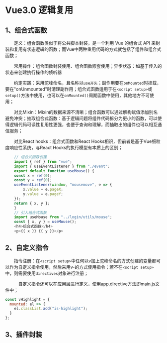 # Vue3.0 逻辑复用

## 1、组合式函数

&emsp;&emsp;定义：组合函数类似于将公共脚本封装，是一个利用 Vue 的组合式 API 来封装和复用有状态逻辑的函数；而Vue中两种重用代码的方式就包括了组件和组合式函数；

&emsp;&emsp;常用操作：组合函数封装使用、组合函数嵌套使用；异步状态：如基于传入的状态来创建执行操作的侦听器

&emsp;&emsp;约定实践：采用驼峰命名，且名称以`use开头`；副作用要在`onMounted`时挂载，要在"onUnmounted"时清理副作用；组合式函数适用于在`<script setup>`或`setup()`方法中使用，也可以在`onMounted()`周期函数中使用，其他地方不可使用；

&emsp;&emsp;对比Mixin：Mixin的数据来源不清晰；组合函数可以通过解构赋值添加别名避免冲突；抽取组合式函数：基于逻辑问题将组件代码拆分为更小的函数，可以使得逻辑代码可读性复用性更强，也便于查询和理解，而抽取出的组件也可以相互通信服务；

&emsp;&emsp;对比React hooks：组合式函数和React Hooks相识，但前者是基于Vue细粒度响应性系统，与React Hooks的执行模型有本质上的区别；
```js
    // 组合式函数创建
    import { ref } from "vue";
    import { useEventListener } from "./event";
    export default function useMouse() {
    const x = ref(0);
    const y = ref(0);
    useEventListener(window, "mousemove", e => {
        x.value = e.pageX;
        y.value = e.pageY;
    });
    return { x, y };
    }
    // 引入组合式函数
    import useMouse from "../login/utils/mouse";
    const { x, y } = useMouse();
    <h4>组合式函数</h4>
    <p>{{ x }} {{ y }}</p>
```
## 2、自定义指令

&emsp;&emsp;指令注册：在`<script setup>`中任何以v加上驼峰命名的方式创建的变量都可以作为自定义指令使用，然后采用v-的方式使用指令；若不在`<script setup>`中，则需要使用`directives`对象进行注册；

&emsp;&emsp;&emsp;自定义指令还可以在应用层进行定义，使用app.directive方法即main.js文件中；

```js
const vHighlight = {
  mounted: el => {
    el.classList.add("is-highlight");
  }
};
```

## 3、插件封装